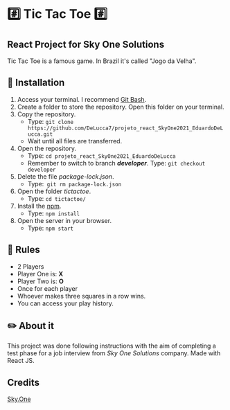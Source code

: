 # :hash: **Tic Tac Toe** :hash:
## React Project for Sky One Solutions



Tic Tac Toe is a famous game. In Brazil it's called "Jogo da Velha".

## :open_file_folder: Installation

1. Access your terminal. I recommend [Git Bash](https://gitforwindows.org/).
2. Create a folder to store the repository. Open this folder on your terminal.
3. Copy the repository.
    - Type: ``` git clone https://github.com/DeLucca7/projeto_react_SkyOne2021_EduardoDeLucca.git ```
   - Wait until all files are transferred.
4. Open the repository. 
   - Type: ``cd projeto_react_SkyOne2021_EduardoDeLucca``
   - Remember to switch to branch _**developer**_. Type: ``git checkout developer``
5. Delete the file _package-lock.json_. 
   - Type:``` git rm package-lock.json```
6. Open the folder _tictactoe_. 
   - Type: ``cd tictactoe/``
7. Install the [npm](https://www.npmjs.com/). 
   - Type: ``npm install``
8. Open the server in your browser.
   - Type: ``npm start``

## :scroll: Rules

- 2 Players
- Player One is: **X**
- Player Two is: **O**
- Once for each player
- Whoever makes three squares in a row wins.
- You can access your play history.

## :pencil2: About it

This project was done following instructions with the aim of completing a test phase for a job interview from _Sky One Solutions_ company. Made with React JS.

## Credits
[Sky.One](https://skyone.solutions/)
